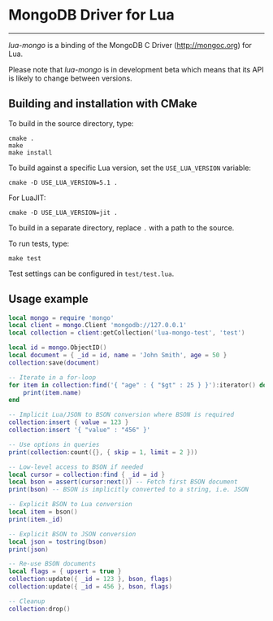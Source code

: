 # MongoDB Driver for Lua
------------------------

_lua-mongo_ is a binding of the MongoDB C Driver (http://mongoc.org) for Lua.

Please note that _lua-mongo_ is in development beta which means that its API is likely to change between versions.


## Building and installation with CMake

To build in the source directory, type:

	cmake .
	make
	make install

To build against a specific Lua version, set the `USE_LUA_VERSION` variable:

	cmake -D USE_LUA_VERSION=5.1 .

For LuaJIT:

	cmake -D USE_LUA_VERSION=jit .

To build in a separate directory, replace `.` with a path to the source.

To run tests, type:

	make test

Test settings can be configured in `test/test.lua`.


## Usage example

```Lua
local mongo = require 'mongo'
local client = mongo.Client 'mongodb://127.0.0.1'
local collection = client:getCollection('lua-mongo-test', 'test')

local id = mongo.ObjectID()
local document = { _id = id, name = 'John Smith', age = 50 }
collection:save(document)

-- Iterate in a for-loop
for item in collection:find('{ "age" : { "$gt" : 25 } }'):iterator() do
	print(item.name)
end

-- Implicit Lua/JSON to BSON conversion where BSON is required
collection:insert { value = 123 }
collection:insert '{ "value" : "456" }'

-- Use options in queries
print(collection:count({}, { skip = 1, limit = 2 }))

-- Low-level access to BSON if needed
local cursor = collection:find { _id = id }
local bson = assert(cursor:next()) -- Fetch first BSON document
print(bson) -- BSON is implicitly converted to a string, i.e. JSON

-- Explicit BSON to Lua conversion
local item = bson()
print(item._id)

-- Explicit BSON to JSON conversion
local json = tostring(bson)
print(json)

-- Re-use BSON documents
local flags = { upsert = true }
collection:update({ _id = 123 }, bson, flags)
collection:update({ _id = 456 }, bson, flags)

-- Cleanup
collection:drop()
```

